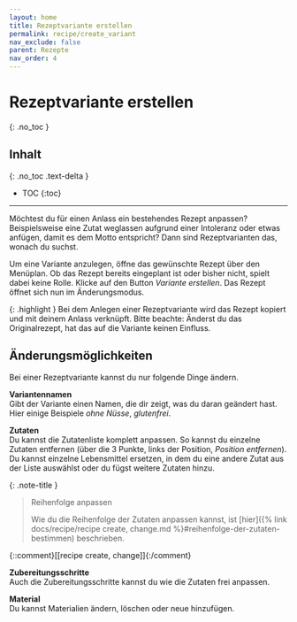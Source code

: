```yaml
---
layout: home
title: Rezeptvariante erstellen
permalink: recipe/create_variant
nav_exclude: false
parent: Rezepte
nav_order: 4
---
```

# Rezeptvariante erstellen
{: .no_toc }
## Inhalt
{: .no_toc .text-delta }

- TOC
{:toc}

---

Möchtest du für einen Anlass ein bestehendes Rezept anpassen? Beispielsweise eine Zutat weglassen aufgrund einer Intoleranz oder etwas anfügen, damit es dem Motto entspricht? Dann sind Rezeptvarianten das, wonach du suchst.

Um eine Variante anzulegen, öffne das gewünschte Rezept über den Menüplan. Ob das Rezept bereits eingeplant ist oder bisher nicht, spielt dabei keine Rolle. Klicke auf den Button *Variante erstellen*. Das Rezept öffnet sich nun im Änderungsmodus.

{: .highlight }
Bei dem Anlegen einer Rezeptvariante wird das Rezept kopiert und mit deinem Anlass verknüpft. Bitte beachte: Änderst du das Originalrezept, hat das auf die Variante keinen Einfluss.

## Änderungsmöglichkeiten
Bei einer Rezeptvariante kannst du nur folgende Dinge ändern.

**Variantennamen**  
Gibt der Variante einen Namen, die dir zeigt, was du daran geändert hast. Hier einige Beispiele *ohne Nüsse*, *glutenfrei*.

**Zutaten**  
Du kannst die Zutatenliste komplett anpassen. So kannst du einzelne Zutaten entfernen (über die 3 Punkte, links der Position, *Position entfernen*). Du kannst einzelne Lebensmittel ersetzen, in dem du eine andere Zutat aus der Liste auswählst oder du fügst weitere Zutaten hinzu.

{: .note-title }

> Reihenfolge anpassen
> 
> Wie du die Reihenfolge der Zutaten anpassen kannst, ist [hier]({% link docs/recipe/recipe create, change.md %}#reihenfolge-der-zutaten-bestimmen) beschrieben.


  {::comment}[[recipe create, change]]{:/comment}

**Zubereitungsschritte**  
Auch die Zubereitungsschritte kannst du wie die Zutaten frei anpassen.

**Material**  
Du kannst Materialien ändern, löschen oder neue hinzufügen.





